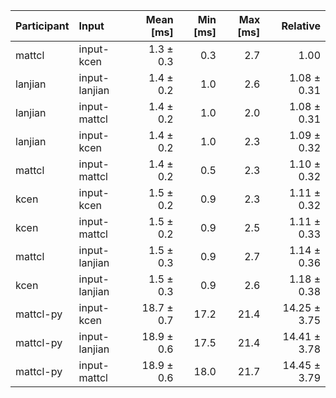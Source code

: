 | Participant | Input | Mean [ms] | Min [ms] | Max [ms] | Relative |
|:---|:---|---:|---:|---:|---:|
| mattcl | input-kcen | 1.3 ± 0.3 | 0.3 | 2.7 | 1.00 |
| lanjian | input-lanjian | 1.4 ± 0.2 | 1.0 | 2.6 | 1.08 ± 0.31 |
| lanjian | input-mattcl | 1.4 ± 0.2 | 1.0 | 2.0 | 1.08 ± 0.31 |
| lanjian | input-kcen | 1.4 ± 0.2 | 1.0 | 2.3 | 1.09 ± 0.32 |
| mattcl | input-mattcl | 1.4 ± 0.2 | 0.5 | 2.3 | 1.10 ± 0.32 |
| kcen | input-kcen | 1.5 ± 0.2 | 0.9 | 2.3 | 1.11 ± 0.32 |
| kcen | input-mattcl | 1.5 ± 0.2 | 0.9 | 2.5 | 1.11 ± 0.33 |
| mattcl | input-lanjian | 1.5 ± 0.3 | 0.9 | 2.7 | 1.14 ± 0.36 |
| kcen | input-lanjian | 1.5 ± 0.3 | 0.9 | 2.6 | 1.18 ± 0.38 |
| mattcl-py | input-kcen | 18.7 ± 0.7 | 17.2 | 21.4 | 14.25 ± 3.75 |
| mattcl-py | input-lanjian | 18.9 ± 0.6 | 17.5 | 21.4 | 14.41 ± 3.78 |
| mattcl-py | input-mattcl | 18.9 ± 0.6 | 18.0 | 21.7 | 14.45 ± 3.79 |
